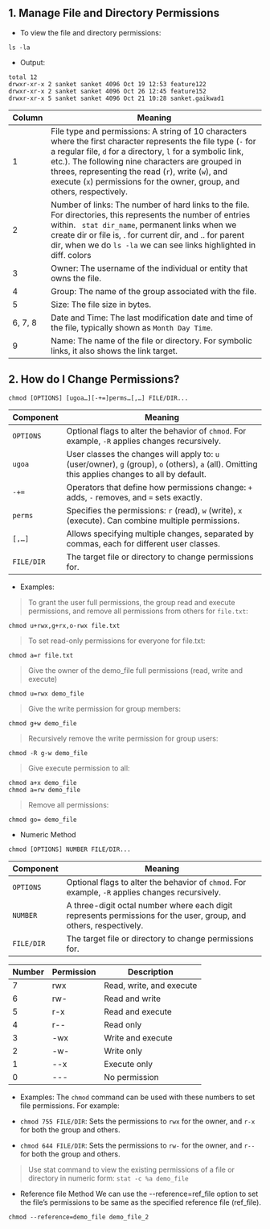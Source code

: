 ## 1. Manage File and Directory Permissions

- To view the file and directory permissions:
```
ls -la
```

- Output:
```
total 12
drwxr-xr-x 2 sanket sanket 4096 Oct 19 12:53 feature122
drwxr-xr-x 2 sanket sanket 4096 Oct 26 12:45 feature152
drwxr-xr-x 5 sanket sanket 4096 Oct 21 10:28 sanket.gaikwad1
```

| Column | Meaning |
|--------|---------|
| 1 | File type and permissions: A string of 10 characters where the first character represents the file type (`-` for a regular file, `d` for a directory, `l` for a symbolic link, etc.). The following nine characters are grouped in threes, representing the read (`r`), write (`w`), and execute (`x`) permissions for the owner, group, and others, respectively. |
| 2 | Number of links: The number of hard links to the file. For directories, this represents the number of entries within. ``` stat dir_name```, permanent links when we create dir or file is, . for current dir, and .. for parent dir, when we do ```ls -la``` we can see links highlighted in diff. colors|
| 3 | Owner: The username of the individual or entity that owns the file. |
| 4 | Group: The name of the group associated with the file. |
| 5 | Size: The file size in bytes. |
| 6, 7, 8 | Date and Time: The last modification date and time of the file, typically shown as `Month Day Time`. |
| 9 | Name: The name of the file or directory. For symbolic links, it also shows the link target. |


## 2. How do I Change Permissions?

```
chmod [OPTIONS] [ugoa…][-+=]perms…[,…] FILE/DIR...
```

| Component | Meaning |
|-----------|---------|
| `OPTIONS` | Optional flags to alter the behavior of `chmod`. For example, `-R` applies changes recursively. |
| `ugoa`    | User classes the changes will apply to: `u` (user/owner), `g` (group), `o` (others), `a` (all). Omitting this applies changes to all by default. |
| `-+=`     | Operators that define how permissions change: `+` adds, `-` removes, and `=` sets exactly. |
| `perms`   | Specifies the permissions: `r` (read), `w` (write), `x` (execute). Can combine multiple permissions. |
| `[,…]`    | Allows specifying multiple changes, separated by commas, each for different user classes. |
| `FILE/DIR`| The target file or directory to change permissions for. |


- Examples:

> To grant the user full permissions, the group read and execute permissions, and remove all permissions from others for `file.txt`:
```
chmod u+rwx,g+rx,o-rwx file.txt
```

> To set read-only permissions for everyone for file.txt:
```
chmod a=r file.txt
```

> Give the owner of the demo_file full permissions (read, write and execute)
```
chmod u=rwx demo_file
```

> Give the write permission for group members:
```
chmod g+w demo_file
```

> Recursively remove the write permission for group users:
```
chmod -R g-w demo_file
```

> Give execute permission to all:
```
chmod a+x demo_file
chmod a=rw demo_file
```

> Remove all permissions:
```
chmod go= demo_file
```

- Numeric Method
```
chmod [OPTIONS] NUMBER FILE/DIR...

```
| Component  | Meaning |
|------------|---------|
| `OPTIONS`  | Optional flags to alter the behavior of `chmod`. For example, `-R` applies changes recursively. |
| `NUMBER`   | A three-digit octal number where each digit represents permissions for the user, group, and others, respectively. |
| `FILE/DIR` | The target file or directory to change permissions for. |

| Number | Permission | Description |
|--------|------------|-------------|
| 7      | rwx        | Read, write, and execute |
| 6      | rw-        | Read and write |
| 5      | r-x        | Read and execute |
| 4      | r--        | Read only |
| 3      | -wx        | Write and execute |
| 2      | -w-        | Write only |
| 1      | --x        | Execute only |
| 0      | ---        | No permission |

- Examples:
The `chmod` command can be used with these numbers to set file permissions. For example:

- `chmod 755 FILE/DIR`: Sets the permissions to `rwx` for the owner, and `r-x` for both the group and others.
- `chmod 644 FILE/DIR`: Sets the permissions to `rw-` for the owner, and `r--` for both the group and others.

> Use stat command to view the existing permissions of a file or directory in numeric form:
```stat -c %a demo_file```

-  Reference file Method
We can use the --reference=ref_file option to set the file’s permissions to be same as the specified reference file (ref_file).
```
chmod --reference=demo_file demo_file_2
```

